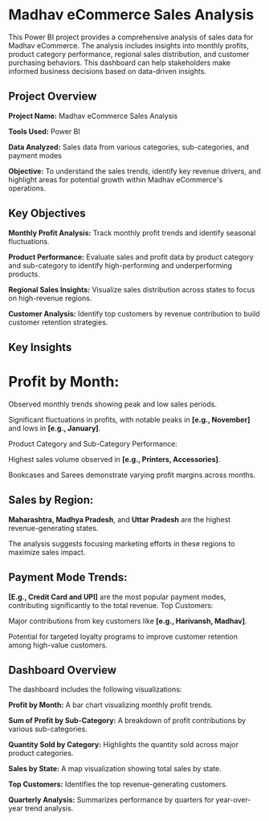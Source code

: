 # Madhav eCommerce Sales Analysis
This Power BI project provides a comprehensive analysis of sales data for Madhav eCommerce. The analysis includes insights into monthly profits, product category performance, regional sales distribution, and customer purchasing behaviors. This dashboard can help stakeholders make informed business decisions based on data-driven insights.

## Project Overview
**Project Name:** Madhav eCommerce Sales Analysis

**Tools Used:** Power BI

**Data Analyzed:** Sales data from various categories, sub-categories, and payment modes

**Objective:** To understand the sales trends, identify key revenue drivers, and highlight areas for potential growth within Madhav eCommerce's operations.

## Key Objectives
**Monthly Profit Analysis:** Track monthly profit trends and identify seasonal fluctuations.

**Product Performance:** Evaluate sales and profit data by product category and sub-category to identify high-performing and underperforming products.

**Regional Sales Insights:** Visualize sales distribution across states to focus on high-revenue regions.

**Customer Analysis:** Identify top customers by revenue contribution to build customer retention strategies.

## Key Insights
# Profit by Month:

Observed monthly trends showing peak and low sales periods.

Significant fluctuations in profits, with notable peaks in **[e.g., November]** and lows in **[e.g., January]**.

Product Category and Sub-Category Performance:

Highest sales volume observed in **[e.g., Printers, Accessories]**.

Bookcases and Sarees demonstrate varying profit margins across months.
## Sales by Region:

**Maharashtra, Madhya Pradesh**, and **Uttar Pradesh** are the highest revenue-generating states.

The analysis suggests focusing marketing efforts in these regions to maximize sales impact.

## Payment Mode Trends:

**[E.g., Credit Card and UPI]** are the most popular payment modes, contributing significantly to the total revenue.
Top Customers:

Major contributions from key customers like **[e.g., Harivansh, Madhav]**.

Potential for targeted loyalty programs to improve customer retention among high-value customers.

## Dashboard Overview
The dashboard includes the following visualizations:

**Profit by Month:** A bar chart visualizing monthly profit trends.

**Sum of Profit by Sub-Category:** A breakdown of profit contributions by various sub-categories.

**Quantity Sold by Category:** Highlights the quantity sold across major product categories.

**Sales by State:** A map visualization showing total sales by state.

**Top Customers:** Identifies the top revenue-generating customers.

**Quarterly Analysis:** Summarizes performance by quarters for year-over-year trend analysis.

